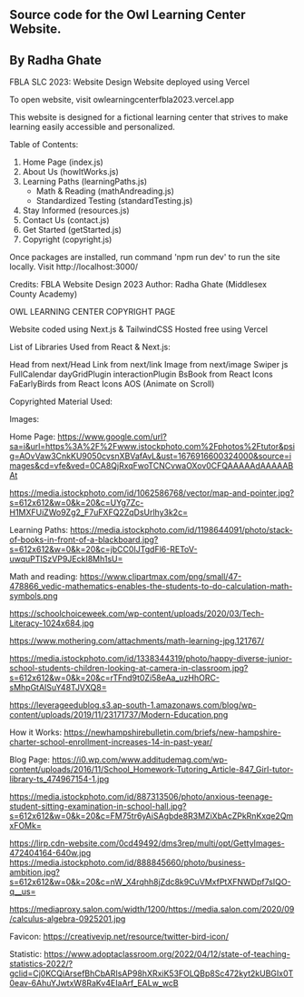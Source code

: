 ## Source code for the Owl Learning Center Website.
## By Radha Ghate

FBLA SLC 2023: Website Design
Website deployed using Vercel

To open website, visit owlearningcenterfbla2023.vercel.app

This website is designed for a fictional learning center that strives to make learning easily accessible and personalized.

Table of Contents:
1. Home Page (index.js)
2. About Us (howItWorks.js)
3. Learning Paths (learningPaths.js)
    - Math & Reading (mathAndreading.js)
    - Standardized Testing (standardTesting.js)
4. Stay Informed (resources.js)
5. Contact Us (contact.js)
6. Get Started (getStarted.js)
7. Copyright (copyright.js)

Once packages are installed, run command 'npm run dev' to run the site locally. Visit http://localhost:3000/

Credits:
FBLA Website Design 2023
Author: Radha Ghate (Middlesex County Academy)

OWL LEARNING CENTER
COPYRIGHT PAGE

Website coded using Next.js & TailwindCSS
Hosted free using Vercel

List of Libraries Used from React & Next.js:

Head from next/Head
Link from next/link
Image from next/image
Swiper js
FullCalendar
dayGridPlugin
interactionPlugin
BsBook from React Icons
FaEarlyBirds from React Icons
AOS (Animate on Scroll)

Copyrighted Material Used:

Images:

Home Page:
https://www.google.com/url?sa=i&url=https%3A%2F%2Fwww.istockphoto.com%2Fphotos%2Ftutor&psig=AOvVaw3CnkKU9050cvsnXBVafAvL&ust=1676916600324000&source=images&cd=vfe&ved=0CA8QjRxqFwoTCNCvwaOXov0CFQAAAAAdAAAAABAt 

https://media.istockphoto.com/id/1062586768/vector/map-and-pointer.jpg?s=612x612&w=0&k=20&c=UYg7Zc-H1MXFUiZWo9Zg2_F7uFXFQ2ZqDsUrlhy3k2c= 

Learning Paths:
https://media.istockphoto.com/id/1198644091/photo/stack-of-books-in-front-of-a-blackboard.jpg?s=612x612&w=0&k=20&c=jbCC0IJTgdFl6-REToV-uwquPTISzVP9JEckI8Mh1sU= 

Math and reading:
https://www.clipartmax.com/png/small/47-478866_vedic-mathematics-enables-the-students-to-do-calculation-math-symbols.png 

https://schoolchoiceweek.com/wp-content/uploads/2020/03/Tech-Literacy-1024x684.jpg 

https://www.mothering.com/attachments/math-learning-jpg.121767/ 

https://media.istockphoto.com/id/1338344319/photo/happy-diverse-junior-school-students-children-looking-at-camera-in-classroom.jpg?s=612x612&w=0&k=20&c=rTFnd9t0Zi58eAa_uzHhORC-sMhpGtAISuY48TJVXQ8= 

https://leverageedublog.s3.ap-south-1.amazonaws.com/blog/wp-content/uploads/2019/11/23171737/Modern-Education.png 

How it Works:
https://newhampshirebulletin.com/briefs/new-hampshire-charter-school-enrollment-increases-14-in-past-year/ 

Blog Page:
https://i0.wp.com/www.additudemag.com/wp-content/uploads/2016/11/School_Homework-Tutoring_Article-847_Girl-tutor-library-ts_474967154-1.jpg 

https://media.istockphoto.com/id/887313506/photo/anxious-teenage-student-sitting-examination-in-school-hall.jpg?s=612x612&w=0&k=20&c=FM75tr6yAiSAgbde8R3MZiXbAcZPkRnKxqe2QmxFOMk= 

https://lirp.cdn-website.com/0cd49492/dms3rep/multi/opt/GettyImages-472404164-640w.jpg 
https://media.istockphoto.com/id/888845660/photo/business-ambition.jpg?s=612x612&w=0&k=20&c=nW_X4rqhh8jZdc8k9CuVMxfPtXFNWDpf7sIQO-q__us= 

https://mediaproxy.salon.com/width/1200/https://media.salon.com/2020/09/calculus-algebra-0925201.jpg 

Favicon:
https://creativevip.net/resource/twitter-bird-icon/ 


Statistic:
https://www.adoptaclassroom.org/2022/04/12/state-of-teaching-statistics-2022/?gclid=Cj0KCQiArsefBhCbARIsAP98hXRxiK53FOLQBp8Sc472kyt2kUBGIx0T0eav-6AhuYJwtxW8RaKv4EIaArf_EALw_wcB 